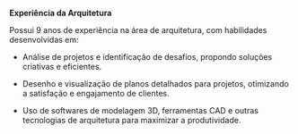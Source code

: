 **Experiência da Arquitetura**

Possui 9 anos de experiência na área de arquitetura, com habilidades desenvolvidas em:

- Análise de projetos e identificação de desafios, propondo soluções criativas e eficientes.

- Desenho e visualização de planos detalhados para projetos, otimizando a satisfação e engajamento de clientes.

- Uso de softwares de modelagem 3D, ferramentas CAD e outras tecnologias de arquitetura para maximizar a produtividade.
